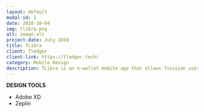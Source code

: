 ```yaml
---
layout: default
modal-id: 1
date: 2020-10-04
img: tlibra.png
alt: image-alt
project-date: July 2019
title: TLibra
client: Tledger
client-link: https://tledger.tech/
category: Mobile Design
description: TLibra is an e-wallet mobile app that allows Tunisian users to send and receive money and pay bills, all from one single place!
---
```



**DESIGN TOOLS** 
- Adobe XD
- Zeplin



